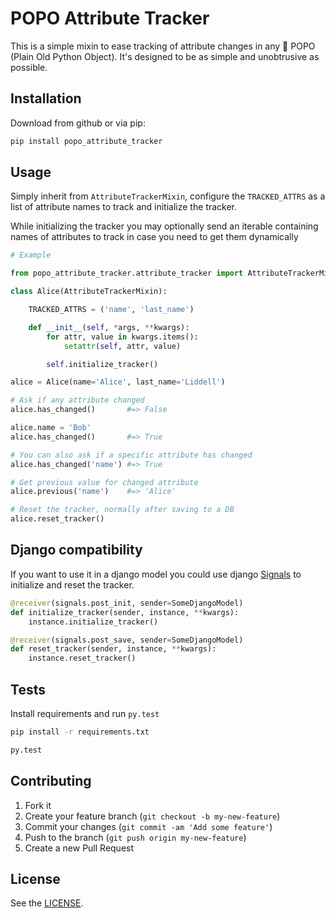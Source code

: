 POPO Attribute Tracker
======================

This is a simple mixin to ease tracking of attribute changes in any :shit: POPO
(Plain Old Python Object). It's designed to be as simple and unobtrusive as
possible.

Installation
------------

Download from github or via pip:

```bash
pip install popo_attribute_tracker
```

Usage
-----

Simply inherit from `AttributeTrackerMixin`, configure the `TRACKED_ATTRS`
as a list of attribute names to track and initialize the tracker.

While initializing the tracker you may optionally send an iterable containing
names of attributes to track in case you need to get them dynamically

```python
# Example

from popo_attribute_tracker.attribute_tracker import AttributeTrackerMixin

class Alice(AttributeTrackerMixin):

    TRACKED_ATTRS = ('name', 'last_name')

    def __init__(self, *args, **kwargs):
        for attr, value in kwargs.items():
            setattr(self, attr, value)

        self.initialize_tracker()

alice = Alice(name='Alice', last_name='Liddell')

# Ask if any attribute changed
alice.has_changed()       #=> False

alice.name = 'Bob'
alice.has_changed()       #=> True

# You can also ask if a specific attribute has changed
alice.has_changed('name') #=> True

# Get previous value for changed attribute
alice.previous('name')    #=> 'Alice'

# Reset the tracker, normally after saving to a DB
alice.reset_tracker()
```

Django compatibility
--------------------

If you want to use it in a django model you could use django [Signals][] to
initialize and reset the tracker.

```python
@receiver(signals.post_init, sender=SomeDjangoModel)
def initialize_tracker(sender, instance, **kwargs):
    instance.initialize_tracker()
```

```python
@receiver(signals.post_save, sender=SomeDjangoModel)
def reset_tracker(sender, instance, **kwargs):
    instance.reset_tracker()
```

[Signals]: https://docs.djangoproject.com/en/dev/topics/signals/

Tests
-----

Install requirements and run `py.test`

```bash
pip install -r requirements.txt

py.test
```

Contributing
------------

1. Fork it
2. Create your feature branch (`git checkout -b my-new-feature`)
3. Commit your changes (`git commit -am 'Add some feature'`)
4. Push to the branch (`git push origin my-new-feature`)
5. Create a new Pull Request

License
-------

See the [LICENSE](LICENSE).
